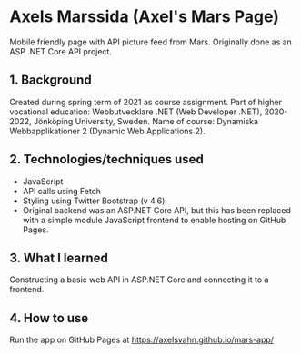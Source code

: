 # Axels Marssida (Axel's Mars Page)

Mobile friendly page with API picture feed from Mars. Originally done as an ASP .NET Core API project.

## 1. Background

Created during spring term of 2021 as course assignment. Part of higher vocational education: Webbutvecklare .NET (Web Developer .NET), 2020-2022, Jönköping University, Sweden. 
Name of course: Dynamiska Webbapplikationer 2 (Dynamic Web Applications 2).

## 2. Technologies/techniques used

* JavaScript
* API calls using Fetch
* Styling using Twitter Bootstrap (v 4.6) 
* Original backend was an ASP.NET Core API, but this has been replaced with a simple module JavaScript frontend to enable hosting on GitHub Pages. 

## 3. What I learned

Constructing a basic web API in ASP.NET Core and connecting it to a frontend. 

## 4. How to use

Run the app on GitHub Pages at https://axelsvahn.github.io/mars-app/
